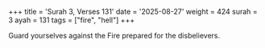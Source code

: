 +++
title = 'Surah 3, Verses 131'
date = '2025-08-27'
weight = 424
surah = 3
ayah = 131
tags = ["fire", "hell"]
+++

Guard yourselves against the Fire prepared for the disbelievers.